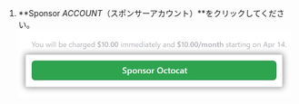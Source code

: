 1. **Sponsor _ACCOUNT_（スポンサーアカウント）**をクリックしてください。 ![[Sponsor] ボタン](/assets/images/help/sponsors/sponsor-developer-button.png)